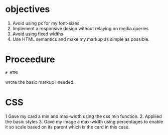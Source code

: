 # objectives

1.  Avoid using px for my font-sizes
2.  Implement a responsive design without relaying on media queries
3.  Avoid using fixed widths
4.  Use HTML semantics and make my markup as simple as possible.


# Proceedure

    # HTML

wrote the basic markup i needed.

# CSS

1 Gave my card a min and max-width using the css min function.
 2. Appliied the basic styles 3. Gave my image a max-width using percentages to enable it so scale based on its parent which is the card in this case.
